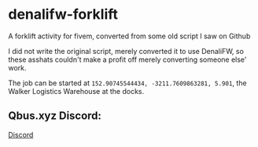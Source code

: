 # denalifw-forklift
A forklift activity for fivem, converted from some old script I saw on Github

I did not write the original script, merely converted it to use DenaliFW, so these asshats couldn't make a profit off merely converting someone else' work.

The job can be started at `152.90745544434, -3211.7609863281, 5.901`, the Walker Logistics Warehouse at the docks.

## Qbus.xyz Discord:
[Discord](https://discord.gg/jTsrKaV6As)

